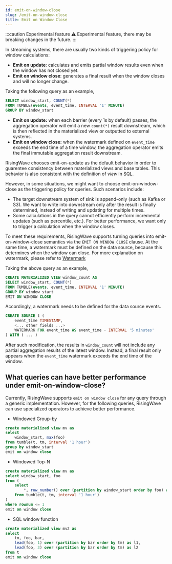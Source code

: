 ```yaml
---
id: emit-on-window-close
slug: /emit-on-window-close
title: Emit on Window Close
---
```


:::caution Experimental feature
⚠️ Experimental feature, there may be breaking changes in the future.
:::

In streaming systems, there are usually two kinds of triggering policy for window calculations:

- **Emit on update**: calculates and emits partial window results even when the window has not closed yet.
- **Emit on window close**: generates a final result when the window closes and will no longer change.

Taking the following query as an example,

```sql
SELECT window_start, COUNT(*)
FROM TUMBLE(events, event_time, INTERVAL '1' MINUTE)
GROUP BY window_start
```

- **Emit on update:** when each barrier (every 1s by default) passes, the aggregation operator will emit a new `count(*)` result downstream, which is then reflected in the materialized view or outputted to external systems.
- **Emit on window close:** when the watermark defined on `event_time` exceeds the end time of a time window, the aggregation operator emits the final immutable aggregation result downstream.

RisingWave chooses emit-on-update as the default behavior in order to guarentee consistency between materialized views and base tables. This behavior is also consistent with the definition of *view* in SQL.

However, in some situations, we might want to choose emit-on-window-close as the triggering policy for queries. Such scenarios include:

- The target downstream system of sink is append-only (such as Kafka or S3). We want to write into downstream only after the result is finally determined, instead of writing and updating for multiple times.
- Some calculations in the query cannot efficiently perform incremental updates (such as percentile, etc.). For better performance, we want only to trigger a calculation when the window closes.

To meet these requirements, RisingWave supports turning queries into emit-on-window-close semantics via the `EMIT ON WINDOW CLOSE` clause. At the same time, a watermark must be defined on the data source, because this determines when the window can close. For more explanation on watermark, please refer to [Watermark](https://www.risingwave.dev/docs/upcoming/watermarks/)

Taking the above query as an example,

```sql
CREATE MATERIALIZED VIEW window_count AS
SELECT window_start, COUNT(*)
FROM TUMBLE(events, event_time, INTERVAL '1' MINUTE)
GROUP BY window_start
EMIT ON WINDOW CLOSE
```

Accordingly, a watermark needs to be defined for the data source events.

```sql
CREATE SOURCE t (
    event_time TIMESTAMP,
    <... other fields ...>
    WATERMARK FOR event_time AS event_time - INTERVAL '5 minutes'
) WITH ( ... )
```

After such modification, the results in `window_count` will not include any partial aggregation results of the latest window. Instead, a final result only appears when the `event_time` watermark exceeds the end time of the window.

## What queries can have better performance under emit-on-window-close?

Currently, RisingWave supports `emit on window close` for any query through a generic implementation. However, for the following queries, RisingWave can use specialized operators to achieve better performance.

- Windowed Group-by

```sql
create materialized view mv as
select
    window_start, max(foo)
from tumble(t, tm, interval '1 hour')
group by window_start
emit on window close
```

- Windowed Top-N

```sql
create materialized view mv as
select window_start, foo
from (
    select
        *, row_number() over (partition by window_start order by foo) as rownum
    from tumble(t, tm, interval '1 hour')
)
where rownum <= 1
emit on window close
```

- SQL window function

```sql
create materialized view mv2 as
select
    tm, foo, bar,
    lead(foo, 1) over (partition by bar order by tm) as l1,
    lead(foo, 3) over (partition by bar order by tm) as l2
from t
emit on window close
```